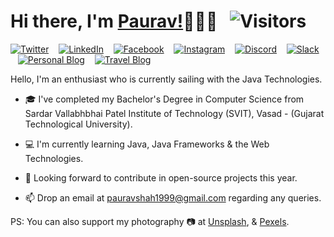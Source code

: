 # Hi there, I'm [Paurav!](https://paurav11.github.io)👋👨‍💻 &nbsp; ![Visitors](https://komarev.com/ghpvc/?username=paurav11&color=green)

[![Twitter][1.1]][1] &nbsp;&nbsp; [![LinkedIn][1.2]][2] &nbsp;&nbsp; [![Facebook][1.3]][3] &nbsp;&nbsp; [![Instagram][1.4]][4] &nbsp;&nbsp; [![Discord][1.5]][5] &nbsp;&nbsp; [![Slack][1.6]][6] &nbsp;&nbsp; [![Personal Blog][1.7]][7] &nbsp;&nbsp; [![Travel Blog][1.8]][8]

[1.1]: https://www.dropbox.com/s/t50jmxb1i4jsid3/Twitter.png?raw=1
[1.2]: https://www.dropbox.com/s/tji4pi6ieyf2ksj/LinkedIn.png?raw=1
[1.3]: https://www.dropbox.com/s/nzwuss8k3ndo7xz/Facebook.png?raw=1
[1.4]: https://www.dropbox.com/s/qbvbzr2a8nfpjfw/Instagram.png?raw=1
[1.5]: https://www.dropbox.com/s/0i66whjlr25vqnn/Discord.png?raw=1
[1.6]: https://www.dropbox.com/s/vu36ofijsal93kq/Slack.png?raw=1
[1.7]: https://www.dropbox.com/s/qdvslw3a139sx22/WordPress.png?raw=1
[1.8]: https://www.dropbox.com/s/neu4c8o3lzthhgf/Blogger.png?raw=1

[1]: https://www.twitter.com/PauravNShah
[2]: https://www.linkedin.com/in/paurav11
[3]: https://www.facebook.com/paurav.shah.11
[4]: https://www.instagram.com/paurav_11/
[5]: https://discord.gg/66rZ2WAFtB
[6]: https://join.slack.com/t/newworkspace-ba45629/shared_invite/zt-qp7459mt-jX~ehwPkpE2UVC07cYZC7Q
[7]: https://shahpaurav.wordpress.com
[8]: https://ps-travelxp.blogspot.com


Hello, I'm an enthusiast who is currently sailing with the Java Technologies.

- 🎓 I've completed my Bachelor's Degree in Computer Science from Sardar Vallabhbhai Patel Institute of Technology (SVIT), Vasad - (Gujarat Technological University).

- 💻 I'm currently learning Java, Java Frameworks & the Web Technologies.

- 🔭 Looking forward to contribute in open-source projects this year.

- 📫 Drop an email at pauravshah1999@gmail.com regarding any queries.

PS: You can also support my photography 📷 at [Unsplash](https://www.unsplash.com/@pauravshah), & [Pexels](https://www.pexels.com/@paurav-shah-11921304).


<!--
**paurav11/paurav11** is a ✨ _special_ ✨ repository because its `README.md` (this file) appears on your GitHub profile.

Here are some ideas to get you started:

- 🔭 I’m currently working on ...
- 🌱 I’m currently learning ...
- 👯 I’m looking to collaborate on ...
- 🤔 I’m looking for help with ...
- 💬 Ask me about ...
- 📫 How to reach me: ...
- 😄 Pronouns: ...
- ⚡ Fun fact: ...
-->
